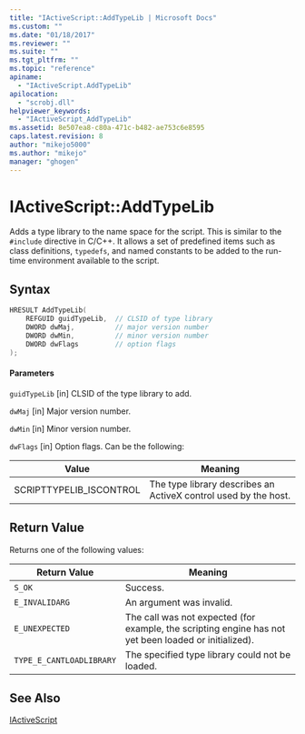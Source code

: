 ```yaml
---
title: "IActiveScript::AddTypeLib | Microsoft Docs"
ms.custom: ""
ms.date: "01/18/2017"
ms.reviewer: ""
ms.suite: ""
ms.tgt_pltfrm: ""
ms.topic: "reference"
apiname:
  - "IActiveScript.AddTypeLib"
apilocation:
  - "scrobj.dll"
helpviewer_keywords:
  - "IActiveScript_AddTypeLib"
ms.assetid: 8e507ea8-c80a-471c-b482-ae753c6e8595
caps.latest.revision: 8
author: "mikejo5000"
ms.author: "mikejo"
manager: "ghogen"
---
```

# IActiveScript::AddTypeLib
Adds a type library to the name space for the script. This is similar to the `#include` directive in C/C++. It allows a set of predefined items such as class definitions, `typedefs`, and named constants to be added to the run-time environment available to the script.

## Syntax

```cpp
HRESULT AddTypeLib(
    REFGUID guidTypeLib,  // CLSID of type library
    DWORD dwMaj,          // major version number
    DWORD dwMin,          // minor version number
    DWORD dwFlags         // option flags
);
```

#### Parameters
 `guidTypeLib`
 [in] CLSID of the type library to add.

 `dwMaj`
 [in] Major version number.

 `dwMin`
 [in] Minor version number.

 `dwFlags`
 [in] Option flags. Can be the following:

|Value|Meaning|
|-----------|-------------|
|SCRIPTTYPELIB_ISCONTROL|The type library describes an ActiveX control used by the host.|

## Return Value
 Returns one of the following values:

|Return Value|Meaning|
|------------------|-------------|
|`S_OK`|Success.|
|`E_INVALIDARG`|An argument was invalid.|
|`E_UNEXPECTED`|The call was not expected (for example, the scripting engine has not yet been loaded or initialized).|
|`TYPE_E_CANTLOADLIBRARY`|The specified type library could not be loaded.|

## See Also
 [IActiveScript](../../winscript/reference/iactivescript.md)